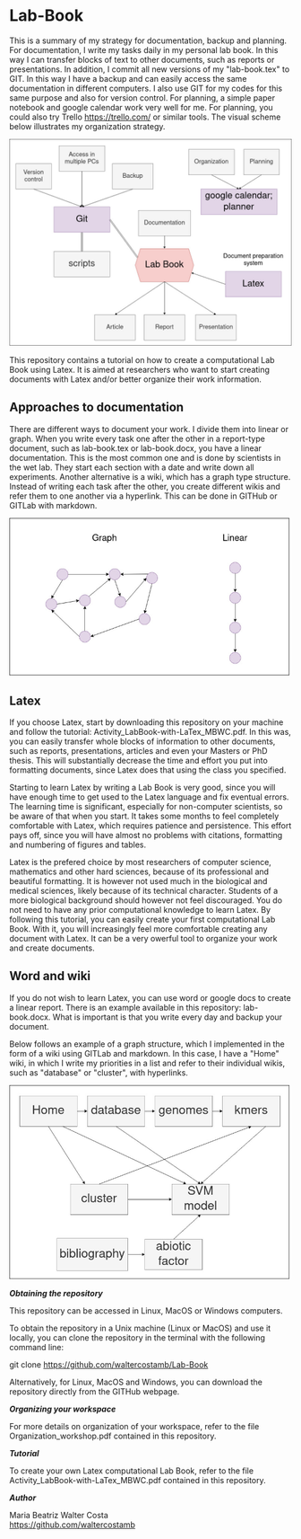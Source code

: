 # Lab-Book

This is a summary of my strategy for documentation, backup and planning. For documentation, I write my tasks daily in my personal lab book. In this way I can transfer blocks of text to other documents, such as reports or presentations. In addition, I commit all new versions of my "lab-book.tex" to GIT. In this way I have a backup and can easily access the same documentation in different computers. I also use GIT for my codes for this same purpose and also for version control. For planning, a simple paper notebook and google calendar work very well for me. For planning, you could also try Trello https://trello.com/ or similar tools. The visual scheme below illustrates my organization strategy.

<img border="0" src="https://github.com/waltercostamb/Lab-Book/blob/master/organization-framework.jpg?raw=true" width="550" />  

This repository contains a tutorial on how to create a computational Lab Book using Latex. It is aimed at researchers who want to start creating documents with Latex and/or better organize their work information.  

## Approaches to documentation

There are different ways to document your work. I divide them into linear or graph. When you write every task one after the other in a report-type document, such as lab-book.tex or lab-book.docx, you have a linear documentation. This is the most common one and is done by scientists in the wet lab. They start each section with a date and write down all experiments. Another alternative is a wiki, which has a graph type structure. Instead of writing each task after the other, you create different wikis and refer them to one another via a hyperlink. This can be done in GITHub or GITLab with markdown. 

<img border="0" src="https://github.com/waltercostamb/Lab-Book/blob/master/figures/approaches.jpg?raw=true" width="500" />  

## Latex

If you choose Latex, start by downloading this repository on your machine and follow the tutorial: Activity_LabBook-with-LaTex_MBWC.pdf. In this was, you can easily transfer whole blocks of information to other documents, such as reports, presentations, articles and even your Masters or PhD thesis. This will substantially decrease the time and effort you put into formatting documents, since Latex does that using the class you specified.

Starting to learn Latex by writing a Lab Book is very good, since you will have enough time to get used to the Latex language and fix eventual errors. The learning time is significant, especially for non-computer scientists, so be aware of that when you start. It takes some months to feel completely comfortable with Latex, which requires patience and persistence. This effort pays off, since you will have almost no problems with citations, formatting and numbering of figures and tables. 

Latex is the prefered choice by most researchers of computer science, mathematics and other hard sciences, because of its professional and beautiful formatting. It is however not used much in the biological and medical sciences, likely because of its technical character. Students of a more biological background should however not feel discouraged. You do not need to have any prior computational knowledge to learn Latex. By following this tutorial, you can easily create your first computational Lab Book. With it, you will increasingly feel more comfortable creating any document with Latex. It can be a very owerful tool to organize your work and create documents. 

## Word and wiki

If you do not wish to learn Latex, you can use word or google docs to create a linear report. There is an example available in this repository: lab-book.docx. What is important is that you write every day and backup your document.  

Below follows an example of a graph structure, which I implemented in the form of a wiki using GITLab and markdown. In this case, I have a "Home" wiki, in which I write my priorities in a list and refer to their individual wikis, such as "database" or "cluster", with hyperlinks.  

<img border="0" src="https://github.com/waltercostamb/Lab-Book/blob/master/figures/lab-book_wiki.jpg?raw=true" width="500" />  

__***Obtaining the repository***__

This repository can be accessed in Linux, MacOS or Windows computers.

To obtain the repository in a Unix machine (Linux or MacOS) and use it locally, you can clone the repository in the terminal with the following command line:

git clone https://github.com/waltercostamb/Lab-Book

Alternatively, for Linux, MacOS and Windows, you can download the repository directly from the GITHub webpage. 

__***Organizing your workspace***__

For more details on organization of your workspace, refer to the file Organization_workshop.pdf contained in this repository.

__***Tutorial***__

To create your own Latex computational Lab Book, refer to the file Activity_LabBook-with-LaTex_MBWC.pdf contained in this repository.

__***Author***__

Maria Beatriz Walter Costa  
https://github.com/waltercostamb
